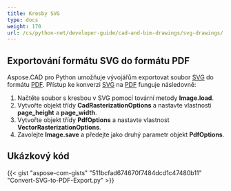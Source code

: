 ```yaml
---
title: Kresby SVG
type: docs
weight: 170
url: /cs/python-net/developer-guide/cad-and-bim-drawings/svg-drawings/
---
```


## **Exportování formátu SVG do formátu PDF**

Aspose.CAD pro Python umožňuje vývojářům exportovat soubor [SVG](https://docs.fileformat.com/page-description-language/svg/) do formátu [PDF](https://docs.fileformat.com/pdf/). Přístup ke konverzi [SVG](https://docs.fileformat.com/page-description-language/svg/) na [PDF](https://docs.fileformat.com/pdf/) funguje následovně:

1. Načtěte soubor s kresbou v SVG pomocí tovární metody **Image.load**.
1. Vytvořte objekt třídy **CadRasterizationOptions** a nastavte vlastnosti **page_height** a **page_width**.
1. Vytvořte objekt třídy **PdfOptions** a nastavte vlastnost **VectorRasterizationOptions**.
1. Zavolejte **Image.save** a předejte jako druhý parametr objekt **PdfOptions**.

## Ukázkový kód

{{< gist "aspose-com-gists" "511bcfad674670f7484dcd1c47480b11" "Convert-SVG-to-PDF-Export.py" >}}
